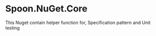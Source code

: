 # Spoon.NuGet.Core

This Nuget contain helper function for, Specification pattern and Unit testing
  

